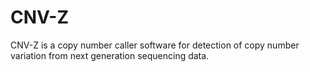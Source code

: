 # CNV-Z
CNV-Z is a copy number caller software for detection of copy number variation from next generation sequencing data. 
